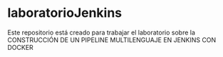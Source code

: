 # laboratorioJenkins
Este repositorio está creado para trabajar el laboratorio sobre la CONSTRUCCIÓN DE UN PIPELINE MULTILENGUAJE EN JENKINS CON DOCKER
